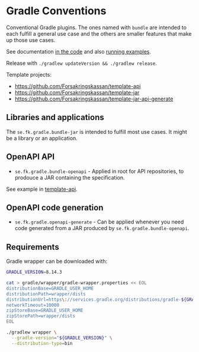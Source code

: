 # Gradle Conventions

Conventional Gradle plugins. The ones named with `bundle` are intended to each fulfill a general use case and the others are smaller features that make up those use cases.

See documentation [in the code](/src/main/groovy) and also [running examples](/examples).

Release with `./gradlew updateVersion && ./gradlew release`.

Template projects:

- <https://github.com/Forsakringskassan/template-api>
- <https://github.com/Forsakringskassan/template-jar>
- <https://github.com/Forsakringskassan/template-jar-api-generate>

## Libraries and applications

The `se.fk.gradle.bundle-jar` is intended to fulfill most use cases. It might be a library or an application.

## OpenAPI API

- `se.fk.gradle.bundle-openapi` - Applied in root for API repositories, to prodouce a JAR containing the specification.

See example in [template-api](https://github.com/Forsakringskassan/template-api).

## OpenAPI code generation

- `se.fk.gradle.openapi-generate` - Can be applied whenever you need code generated from a JAR produced by `se.fk.gradle.bundle-openapi`.

## Requirements

Gradle wrapper can be downloaded with:

```sh
GRADLE_VERSION=8.14.3

cat > gradle/wrapper/gradle-wrapper.properties << EOL
distributionBase=GRADLE_USER_HOME
distributionPath=wrapper/dists
distributionUrl=https\://services.gradle.org/distributions/gradle-${GRADLE_VERSION}-bin.zip
networkTimeout=10000
zipStoreBase=GRADLE_USER_HOME
zipStorePath=wrapper/dists
EOL

./gradlew wrapper \
  --gradle-version="${GRADLE_VERSION}" \
  --distribution-type=bin
```
